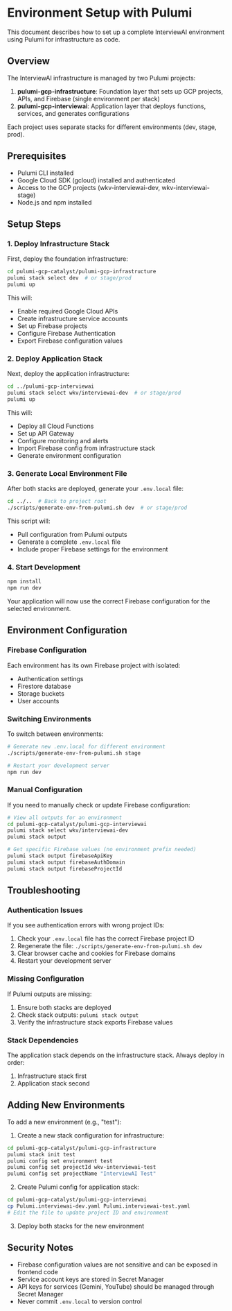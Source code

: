 # Environment Setup with Pulumi

This document describes how to set up a complete InterviewAI environment using Pulumi for infrastructure as code.

## Overview

The InterviewAI infrastructure is managed by two Pulumi projects:

1. **pulumi-gcp-infrastructure**: Foundation layer that sets up GCP projects, APIs, and Firebase (single environment per stack)
2. **pulumi-gcp-interviewai**: Application layer that deploys functions, services, and generates configurations

Each project uses separate stacks for different environments (dev, stage, prod).

## Prerequisites

- Pulumi CLI installed
- Google Cloud SDK (gcloud) installed and authenticated
- Access to the GCP projects (wkv-interviewai-dev, wkv-interviewai-stage)
- Node.js and npm installed

## Setup Steps

### 1. Deploy Infrastructure Stack

First, deploy the foundation infrastructure:

```bash
cd pulumi-gcp-catalyst/pulumi-gcp-infrastructure
pulumi stack select dev  # or stage/prod
pulumi up
```

This will:
- Enable required Google Cloud APIs
- Create infrastructure service accounts
- Set up Firebase projects
- Configure Firebase Authentication
- Export Firebase configuration values

### 2. Deploy Application Stack

Next, deploy the application infrastructure:

```bash
cd ../pulumi-gcp-interviewai
pulumi stack select wkv/interviewai-dev  # or stage/prod
pulumi up
```

This will:
- Deploy all Cloud Functions
- Set up API Gateway
- Configure monitoring and alerts
- Import Firebase config from infrastructure stack
- Generate environment configuration

### 3. Generate Local Environment File

After both stacks are deployed, generate your `.env.local` file:

```bash
cd ../..  # Back to project root
./scripts/generate-env-from-pulumi.sh dev  # or stage/prod
```

This script will:
- Pull configuration from Pulumi outputs
- Generate a complete `.env.local` file
- Include proper Firebase settings for the environment

### 4. Start Development

```bash
npm install
npm run dev
```

Your application will now use the correct Firebase configuration for the selected environment.

## Environment Configuration

### Firebase Configuration

Each environment has its own Firebase project with isolated:
- Authentication settings
- Firestore database
- Storage buckets
- User accounts

### Switching Environments

To switch between environments:

```bash
# Generate new .env.local for different environment
./scripts/generate-env-from-pulumi.sh stage

# Restart your development server
npm run dev
```

### Manual Configuration

If you need to manually check or update Firebase configuration:

```bash
# View all outputs for an environment
cd pulumi-gcp-catalyst/pulumi-gcp-interviewai
pulumi stack select wkv/interviewai-dev
pulumi stack output

# Get specific Firebase values (no environment prefix needed)
pulumi stack output firebaseApiKey
pulumi stack output firebaseAuthDomain
pulumi stack output firebaseProjectId
```

## Troubleshooting

### Authentication Issues

If you see authentication errors with wrong project IDs:
1. Check your `.env.local` file has the correct Firebase project ID
2. Regenerate the file: `./scripts/generate-env-from-pulumi.sh dev`
3. Clear browser cache and cookies for Firebase domains
4. Restart your development server

### Missing Configuration

If Pulumi outputs are missing:
1. Ensure both stacks are deployed
2. Check stack outputs: `pulumi stack output`
3. Verify the infrastructure stack exports Firebase values

### Stack Dependencies

The application stack depends on the infrastructure stack. Always deploy in order:
1. Infrastructure stack first
2. Application stack second

## Adding New Environments

To add a new environment (e.g., "test"):

1. Create a new stack configuration for infrastructure:
```bash
cd pulumi-gcp-catalyst/pulumi-gcp-infrastructure
pulumi stack init test
pulumi config set environment test
pulumi config set projectId wkv-interviewai-test
pulumi config set projectName "InterviewAI Test"
```

2. Create Pulumi config for application stack:
```bash
cd pulumi-gcp-catalyst/pulumi-gcp-interviewai
cp Pulumi.interviewai-dev.yaml Pulumi.interviewai-test.yaml
# Edit the file to update project ID and environment
```

3. Deploy both stacks for the new environment

## Security Notes

- Firebase configuration values are not sensitive and can be exposed in frontend code
- Service account keys are stored in Secret Manager
- API keys for services (Gemini, YouTube) should be managed through Secret Manager
- Never commit `.env.local` to version control